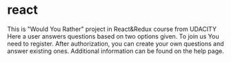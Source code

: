 # react
This is "Would You Rather" project in React&Redux course from UDACITY
Here a user answers questions based on two options given.
To join us You need to register.
After authorization, you can create your own questions and answer existing ones.
Additional information can be found on the help page.
